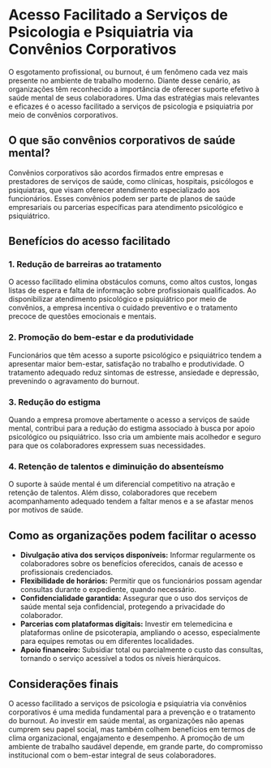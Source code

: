 # Acesso Facilitado a Serviços de Psicologia e Psiquiatria via Convênios Corporativos

O esgotamento profissional, ou burnout, é um fenômeno cada vez mais presente no ambiente de trabalho moderno. Diante desse cenário, as organizações têm reconhecido a importância de oferecer suporte efetivo à saúde mental de seus colaboradores. Uma das estratégias mais relevantes e eficazes é o acesso facilitado a serviços de psicologia e psiquiatria por meio de convênios corporativos.

## O que são convênios corporativos de saúde mental?

Convênios corporativos são acordos firmados entre empresas e prestadores de serviços de saúde, como clínicas, hospitais, psicólogos e psiquiatras, que visam oferecer atendimento especializado aos funcionários. Esses convênios podem ser parte de planos de saúde empresariais ou parcerias específicas para atendimento psicológico e psiquiátrico.

## Benefícios do acesso facilitado

### 1. **Redução de barreiras ao tratamento**
O acesso facilitado elimina obstáculos comuns, como altos custos, longas listas de espera e falta de informação sobre profissionais qualificados. Ao disponibilizar atendimento psicológico e psiquiátrico por meio de convênios, a empresa incentiva o cuidado preventivo e o tratamento precoce de questões emocionais e mentais.

### 2. **Promoção do bem-estar e da produtividade**
Funcionários que têm acesso a suporte psicológico e psiquiátrico tendem a apresentar maior bem-estar, satisfação no trabalho e produtividade. O tratamento adequado reduz sintomas de estresse, ansiedade e depressão, prevenindo o agravamento do burnout.

### 3. **Redução do estigma**
Quando a empresa promove abertamente o acesso a serviços de saúde mental, contribui para a redução do estigma associado à busca por apoio psicológico ou psiquiátrico. Isso cria um ambiente mais acolhedor e seguro para que os colaboradores expressem suas necessidades.

### 4. **Retenção de talentos e diminuição do absenteísmo**
O suporte à saúde mental é um diferencial competitivo na atração e retenção de talentos. Além disso, colaboradores que recebem acompanhamento adequado tendem a faltar menos e a se afastar menos por motivos de saúde.

## Como as organizações podem facilitar o acesso

- **Divulgação ativa dos serviços disponíveis:** Informar regularmente os colaboradores sobre os benefícios oferecidos, canais de acesso e profissionais credenciados.
- **Flexibilidade de horários:** Permitir que os funcionários possam agendar consultas durante o expediente, quando necessário.
- **Confidencialidade garantida:** Assegurar que o uso dos serviços de saúde mental seja confidencial, protegendo a privacidade do colaborador.
- **Parcerias com plataformas digitais:** Investir em telemedicina e plataformas online de psicoterapia, ampliando o acesso, especialmente para equipes remotas ou em diferentes localidades.
- **Apoio financeiro:** Subsidiar total ou parcialmente o custo das consultas, tornando o serviço acessível a todos os níveis hierárquicos.

## Considerações finais

O acesso facilitado a serviços de psicologia e psiquiatria via convênios corporativos é uma medida fundamental para a prevenção e o tratamento do burnout. Ao investir em saúde mental, as organizações não apenas cumprem seu papel social, mas também colhem benefícios em termos de clima organizacional, engajamento e desempenho. A promoção de um ambiente de trabalho saudável depende, em grande parte, do compromisso institucional com o bem-estar integral de seus colaboradores.